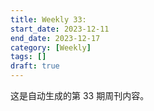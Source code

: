 ```yaml
---
title: Weekly 33: 
start_date: 2023-12-11
end_date: 2023-12-17
category: [Weekly]
tags: []
draft: true
---
```

这是自动生成的第 33 期周刊内容。
